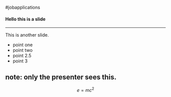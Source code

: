 #jobapplications 

#### Hello this is a slide

---

This is another slide.
* point one
* point two
* point 2.5
* point 3

note: only the presenter sees this.
---



$$e=mc^2$$